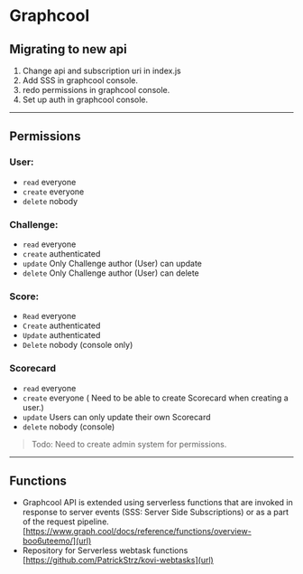 # Graphcool

## Migrating to new api

1. Change api and subscription uri in index.js
2. Add SSS in graphcool console.
3. redo permissions in graphcool console.
4. Set up auth in graphcool console.

--------------------------------------------------------------------------------
## Permissions
### User:
- `read` everyone
- `create` everyone
- `delete` nobody

### Challenge:
- `read` everyone
- `create` authenticated
- `update` Only Challenge author (User) can update
- `delete` Only Challenge author (User) can delete

### Score:
- `Read` everyone
- `Create` authenticated
- `Update` authenticated
- `Delete` nobody (console only)

### Scorecard
- `read` everyone
- `create` everyone ( Need to be able to create Scorecard when creating a user.)
- `update` Users can only update their own Scorecard
- `delete` nobody (console)


> Todo: Need to create admin system for permissions.

--------------------------------------------------------------------------------

## Functions

- Graphcool API is extended using serverless functions that are invoked in response
to server events (SSS: Server Side Subscriptions) or as a part of the request pipeline.
[https://www.graph.cool/docs/reference/functions/overview-boo6uteemo/](url)
- Repository for Serverless webtask functions [https://github.com/PatrickStrz/kovi-webtasks](url)
